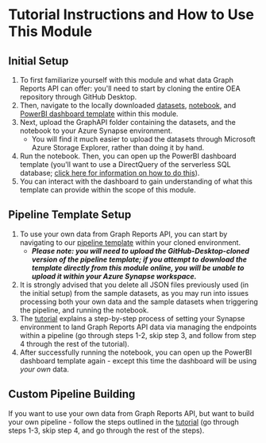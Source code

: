  # Tutorial Instructions and How to Use This Module
 
 ## Initial Setup
 1. To first familiarize yourself with this module and what data Graph Reports API can offer: you'll need to start by cloning the entire OEA repository through GitHub Desktop. 
 2. Then, navigate to the locally downloaded [datasets](https://github.com/microsoft/OpenEduAnalytics/tree/main/modules/Microsoft_Graph/datasets), [notebook](https://github.com/microsoft/OpenEduAnalytics/blob/main/modules/Microsoft_Graph/notebooks/GraphAPI_module_setup.ipynb), and [PowerBI dashboard template](https://github.com/microsoft/OpenEduAnalytics/blob/main/modules/Microsoft_Graph/powerbi/graphReportsAPI.pbix) within this module. 
3. Next, upload the GraphAPI folder containing the datasets, and the notebook to your Azure Synapse environment.
     * You will find it much easier to upload the datasets through Microsoft Azure Storage Explorer, rather than doing it by hand.
5. Run the notebook. Then, you can open up the PowerBI dashboard template (you'll want to use a DirectQuery of the serverless SQL database; [click here for information on how to do this](https://github.com/microsoft/OpenEduAnalytics/blob/main/docs/OpenEduAnalyticsSolutionGuide.pdf)).
6.  You can interact with the dashboard to gain understanding of what this template can provide within the scope of this module.
## Pipeline Template Setup
1. To use your own data from Graph Reports API, you can start by navigating to our [pipeline template](https://github.com/microsoft/OpenEduAnalytics/blob/main/modules/Microsoft_Graph/pipelines/GraphAPI_Pipeline.zip) within your cloned environment.
     * <strong><em> Please note: you will need to upload the GitHub-Desktop-cloned version of the pipeline template; if you attempt to download the template directly from this module online, you will be unable to upload it within your Azure Synapse workspace. </strong></em>
2. It is strongly advised that you delete all JSON files previously used (in the initial setup) from the sample datasets, as you may run into issues processing both your own data and the sample datasets when triggering the pipeline, and running the notebook.
3. The [tutorial](https://github.com/microsoft/OpenEduAnalytics/blob/main/modules/Microsoft_Graph/docs/documents/Graph%20Reports%20API%20Tutorial.pdf) explains a step-by-step process of setting your Synapse environment to land Graph Reports API data via managing the endpoints within a pipeline (go through steps 1-2, skip step 3, and follow from step 4 through the rest of the tutorial).
4. After successfully running the notebook, you can open up the PowerBI dashboard template again - except this time the dashboard will be using <em> your own </em> data.
## Custom Pipeline Building
If you want to use your own data from Graph Reports API, but want to build your own pipeline - follow the steps outlined in the [tutorial](https://github.com/microsoft/OpenEduAnalytics/blob/main/modules/Microsoft_Graph/docs/documents/Graph%20Reports%20API%20Tutorial.pdf) (go through steps 1-3, skip step 4, and go through the rest of the steps).

